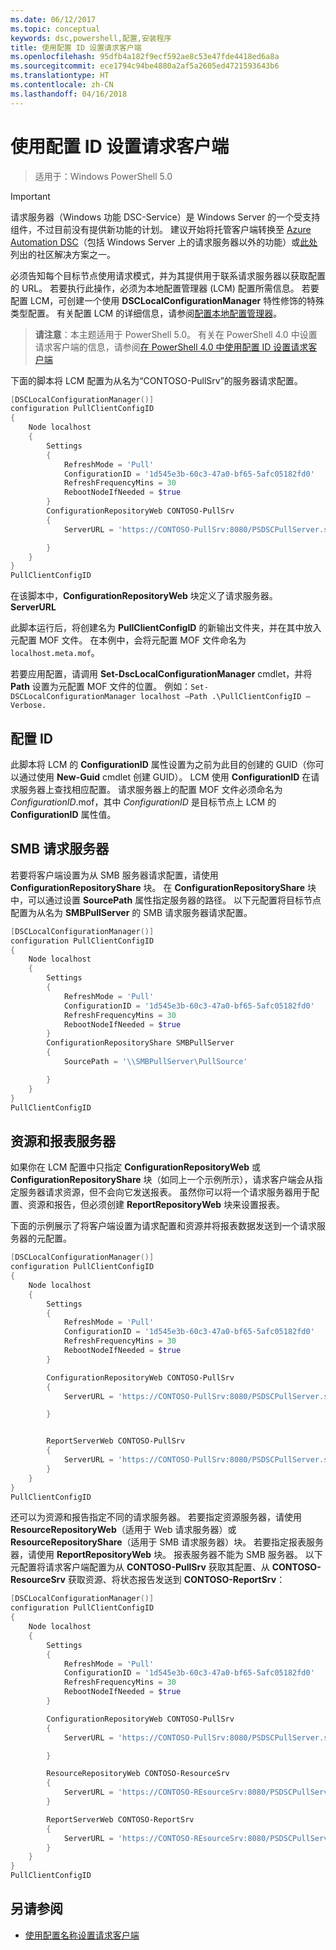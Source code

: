 ```yaml
---
ms.date: 06/12/2017
ms.topic: conceptual
keywords: dsc,powershell,配置,安装程序
title: 使用配置 ID 设置请求客户端
ms.openlocfilehash: 95dfb4a182f9ecf592ae8c53e47fde4418ed6a8a
ms.sourcegitcommit: ece1794c94be4880a2af5a2605ed4721593643b6
ms.translationtype: HT
ms.contentlocale: zh-CN
ms.lasthandoff: 04/16/2018
---
```

# <a name="setting-up-a-pull-client-using-configuration-id"></a>使用配置 ID 设置请求客户端

> 适用于：Windows PowerShell 5.0

> [!IMPORTANT]
> 请求服务器（Windows 功能 DSC-Service）是 Windows Server 的一个受支持组件，不过目前没有提供新功能的计划。 建议开始将托管客户端转换至 [Azure Automation DSC](/azure/automation/automation-dsc-getting-started)（包括 Windows Server 上的请求服务器以外的功能）或[此处](pullserver.md#community-solutions-for-pull-service)列出的社区解决方案之一。

必须告知每个目标节点使用请求模式，并为其提供用于联系请求服务器以获取配置的 URL。 若要执行此操作，必须为本地配置管理器 (LCM) 配置所需信息。 若要配置 LCM，可创建一个使用 **DSCLocalConfigurationManager** 特性修饰的特殊类型配置。 有关配置 LCM 的详细信息，请参阅[配置本地配置管理器](metaConfig.md)。

> **请注意**：本主题适用于 PowerShell 5.0。 有关在 PowerShell 4.0 中设置请求客户端的信息，请参阅[在 PowerShell 4.0 中使用配置 ID 设置请求客户端](pullClientConfigID4.md)

下面的脚本将 LCM 配置为从名为“CONTOSO-PullSrv”的服务器请求配置。

```powershell
[DSCLocalConfigurationManager()]
configuration PullClientConfigID
{
    Node localhost
    {
        Settings
        {
            RefreshMode = 'Pull'
            ConfigurationID = '1d545e3b-60c3-47a0-bf65-5afc05182fd0'
            RefreshFrequencyMins = 30
            RebootNodeIfNeeded = $true
        }
        ConfigurationRepositoryWeb CONTOSO-PullSrv
        {
            ServerURL = 'https://CONTOSO-PullSrv:8080/PSDSCPullServer.svc'

        }
    }
}
PullClientConfigID
```

在该脚本中，**ConfigurationRepositoryWeb** 块定义了请求服务器。 **ServerURL**

此脚本运行后，将创建名为 **PullClientConfigID** 的新输出文件夹，并在其中放入元配置 MOF 文件。 在本例中，会将元配置 MOF 文件命名为 `localhost.meta.mof`。

若要应用配置，请调用 **Set-DscLocalConfigurationManager** cmdlet，并将 **Path** 设置为元配置 MOF 文件的位置。 例如：`Set-DSCLocalConfigurationManager localhost –Path .\PullClientConfigID –Verbose.`

## <a name="configuration-id"></a>配置 ID

此脚本将 LCM 的 **ConfigurationID** 属性设置为之前为此目的创建的 GUID（你可以通过使用 **New-Guid** cmdlet 创建 GUID）。 LCM 使用 **ConfigurationID** 在请求服务器上查找相应配置。 请求服务器上的配置 MOF 文件必须命名为 _ConfigurationID_.mof，其中 _ConfigurationID_ 是目标节点上 LCM 的 **ConfigurationID** 属性值。

## <a name="smb-pull-server"></a>SMB 请求服务器

若要将客户端设置为从 SMB 服务器请求配置，请使用 **ConfigurationRepositoryShare** 块。 在 **ConfigurationRepositoryShare** 块中，可以通过设置 **SourcePath** 属性指定服务器的路径。 以下元配置将目标节点配置为从名为 **SMBPullServer** 的 SMB 请求服务器请求配置。

```powershell
[DSCLocalConfigurationManager()]
configuration PullClientConfigID
{
    Node localhost
    {
        Settings
        {
            RefreshMode = 'Pull'
            ConfigurationID = '1d545e3b-60c3-47a0-bf65-5afc05182fd0'
            RefreshFrequencyMins = 30
            RebootNodeIfNeeded = $true
        }
        ConfigurationRepositoryShare SMBPullServer
        {
            SourcePath = '\\SMBPullServer\PullSource'

        }
    }
}
PullClientConfigID
```

## <a name="resource-and-report-servers"></a>资源和报表服务器

如果你在 LCM 配置中只指定 **ConfigurationRepositoryWeb** 或 **ConfigurationRepositoryShare** 块（如同上一个示例所示），请求客户端会从指定服务器请求资源，但不会向它发送报表。 虽然你可以将一个请求服务器用于配置、资源和报告，但必须创建 **ReportRepositoryWeb** 块来设置报表。

下面的示例展示了将客户端设置为请求配置和资源并将报表数据发送到一个请求服务器的元配置。

```powershell
[DSCLocalConfigurationManager()]
configuration PullClientConfigID
{
    Node localhost
    {
        Settings
        {
            RefreshMode = 'Pull'
            ConfigurationID = '1d545e3b-60c3-47a0-bf65-5afc05182fd0'
            RefreshFrequencyMins = 30
            RebootNodeIfNeeded = $true
        }

        ConfigurationRepositoryWeb CONTOSO-PullSrv
        {
            ServerURL = 'https://CONTOSO-PullSrv:8080/PSDSCPullServer.svc'

        }


        ReportServerWeb CONTOSO-PullSrv
        {
            ServerURL = 'https://CONTOSO-PullSrv:8080/PSDSCPullServer.svc'
        }
    }
}
PullClientConfigID
```

还可以为资源和报告指定不同的请求服务器。 若要指定资源服务器，请使用 **ResourceRepositoryWeb**（适用于 Web 请求服务器）或 **ResourceRepositoryShare**（适用于 SMB 请求服务器）块。
若要指定报表服务器，请使用 **ReportRepositoryWeb** 块。 报表服务器不能为 SMB 服务器。
以下元配置将请求客户端配置为从 **CONTOSO-PullSrv** 获取其配置、从 **CONTOSO-ResourceSrv** 获取资源、将状态报告发送到 **CONTOSO-ReportSrv**：

```powershell
[DSCLocalConfigurationManager()]
configuration PullClientConfigID
{
    Node localhost
    {
        Settings
        {
            RefreshMode = 'Pull'
            ConfigurationID = '1d545e3b-60c3-47a0-bf65-5afc05182fd0'
            RefreshFrequencyMins = 30
            RebootNodeIfNeeded = $true
        }

        ConfigurationRepositoryWeb CONTOSO-PullSrv
        {
            ServerURL = 'https://CONTOSO-PullSrv:8080/PSDSCPullServer.svc'

        }

        ResourceRepositoryWeb CONTOSO-ResourceSrv
        {
            ServerURL = 'https://CONTOSO-REsourceSrv:8080/PSDSCPullServer.svc'
        }

        ReportServerWeb CONTOSO-ReportSrv
        {
            ServerURL = 'https://CONTOSO-REsourceSrv:8080/PSDSCPullServer.svc'
        }
    }
}
PullClientConfigID
```

## <a name="see-also"></a>另请参阅

* [使用配置名称设置请求客户端](pullClientConfigNames.md)